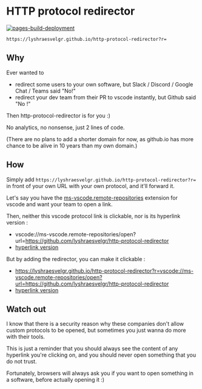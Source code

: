 # HTTP protocol redirector
[![pages-build-deployment](https://github.com/lyshraesvelgr/http-protocol-redirector/actions/workflows/pages/pages-build-deployment/badge.svg)](https://github.com/lyshraesvelgr/http-protocol-redirector/actions/workflows/pages/pages-build-deployment)

```
https://lyshraesvelgr.github.io/http-protocol-redirector?r=
```

## Why 
Ever wanted to  
- redirect some users to your own software, but Slack / Discord / Google Chat / Teams said "No!"
- redirect your dev team from their PR to vscode instantly, but Github said "No !"

Then http-protocol-redirector is for you :)

No analytics, no nonsense, just 2 lines of code.

(There are no plans to add a shorter domain for now, as github.io has more chance to be alive in 10 years than my own domain.)

## How 
Simply add `https://lyshraesvelgr.github.io/http-protocol-redirector?r=` in front of your own URL with your own protocol, and it'll forward it.


Let's say you have the [ms-vscode.remote-repositories](https://marketplace.visualstudio.com/items?itemName=github.remotehub) extension for vscode and want your team to open a link.

Then, neither this vscode protocol link is clickable, nor is its hyperlink version :  
- vscode://ms-vscode.remote-repositories/open?url=https://github.com/lyshraesvelgr/http-protocol-redirector
- [hyperlink version](vscode://ms-vscode.remote-repositories/open?url=https://github.com/lyshraesvelgr/http-protocol-redirector)

But by adding the redirector, you can make it clickable : 
- https://lyshraesvelgr.github.io/http-protocol-redirector?r=vscode://ms-vscode.remote-repositories/open?url=https://github.com/lyshraesvelgr/http-protocol-redirector
- [hyperlink version](https://lyshraesvelgr.github.io/http-protocol-redirector?r=vscode://ms-vscode.remote-repositories/open?url=https://github.com/lyshraesvelgr/http-protocol-redirector)

## Watch out
I know that there is a security reason why these companies don't allow custom protocols to be opened, but sometimes you just wanna do more with their tools. 

This is just a reminder that you should always see the content of any hyperlink you're clicking on, and you should never open something that you do not trust.

Fortunately, browsers will always ask you if you want to open something in a software, before actually opening it :)
